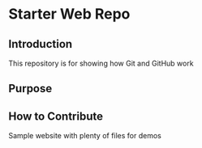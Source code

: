 # Starter Web Repo

## Introduction
This repository is for showing how Git and GitHub work

## Purpose

## How to Contribute

Sample website with plenty of files for demos